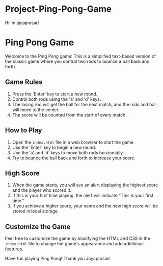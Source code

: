 # Project-Ping-Pong-Game
Hi im jayaprasad

# Ping Pong Game

Welcome to the Ping Pong game! This is a simplified text-based version of the classic game where you control two rods to bounce a ball back and forth.

## Game Rules

1. Press the 'Enter' key to start a new round.
2. Control both rods using the 'a' and 'd' keys.
3. The losing rod will get the ball for the next match, and the rods and ball will move to the center.
4. The score will be counted from the start of every match.

## How to Play

1. Open the `index.html` file in a web browser to start the game.
2. Use the 'Enter' key to begin a new round.
3. Use the 'a' and 'd' keys to move both rods horizontally.
4. Try to bounce the ball back and forth to increase your score.

## High Score

1. When the game starts, you will see an alert displaying the highest score and the player who scored it.
2. If this is your first time playing, the alert will indicate "This is your first time."
3. If you achieve a higher score, your name and the new high score will be stored in local storage.

## Customize the Game

Feel free to customize the game by modifying the HTML and CSS in the `index.html` file to change the game's appearance and add additional features.

Have fun playing Ping Pong!
Thank you
Jayaprasad
